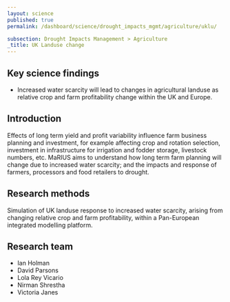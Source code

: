 ```yaml
---
layout: science
published: true
permalink: /dashboard/science/drought_impacts_mgmt/agriculture/uklu/

subsection: Drought Impacts Management > Agriculture
_title: UK Landuse change
---
```


## Key science findings

* Increased water scarcity will lead to changes in agricultural landuse as relative crop and farm profitability change within the UK and Europe.

## Introduction 

Effects of long term yield and profit variability influence farm business planning and investment, for example affecting crop and rotation selection, investment in infrastructure for irrigation and fodder storage, livestock numbers, etc. MaRIUS aims to understand how long term farm planning will change due to increased water scarcity; and the impacts and response of farmers, processors and food retailers to drought.

## Research methods

Simulation of UK landuse response to increased water scarcity, arising from changing relative crop and farm profitability, within a Pan-European integrated modelling platform.

## Research team

* Ian Holman
* David Parsons
* Lola Rey Vicario
* Nirman Shrestha
* Victoria Janes